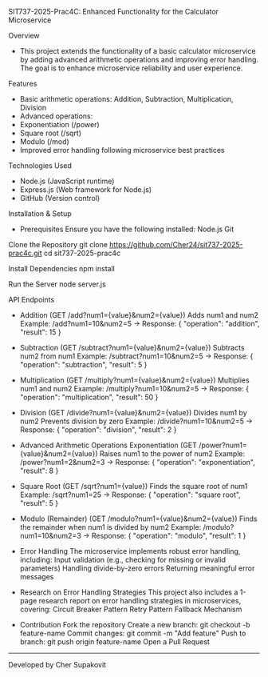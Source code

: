 SIT737-2025-Prac4C: Enhanced Functionality for the Calculator Microservice

Overview
- This project extends the functionality of a basic calculator microservice by adding advanced arithmetic operations and improving error handling. The goal is to enhance microservice reliability and user experience.

Features
- Basic arithmetic operations: Addition, Subtraction, Multiplication, Division
- Advanced operations:
- Exponentiation (/power)
- Square root (/sqrt)
- Modulo (/mod)
- Improved error handling following microservice best practices

Technologies Used
- Node.js (JavaScript runtime)
- Express.js (Web framework for Node.js)
- GitHub (Version control)

Installation & Setup
- Prerequisites
    Ensure you have the following installed:
    Node.js
    Git

Clone the Repository
    git clone https://github.com/Cher24/sit737-2025-prac4c.git
    cd sit737-2025-prac4c

Install Dependencies
    npm install

Run the Server
    node server.js

API Endpoints
- Addition (GET /add?num1={value}&num2={value})
    Adds num1 and num2
    Example: /add?num1=10&num2=5 → Response: { "operation": "addition", "result": 15 }

- Subtraction (GET /subtract?num1={value}&num2={value})
    Subtracts num2 from num1
    Example: /subtract?num1=10&num2=5 → Response: { "operation": "subtraction", "result": 5 }

- Multiplication (GET /multiply?num1={value}&num2={value})
    Multiplies num1 and num2
    Example: /multiply?num1=10&num2=5 → Response: { "operation": "multiplication", "result": 50 }

- Division (GET /divide?num1={value}&num2={value})
    Divides num1 by num2
    Prevents division by zero
    Example: /divide?num1=10&num2=5 → Response: { "operation": "division", "result": 2 }

- Advanced Arithmetic Operations
    Exponentiation (GET /power?num1={value}&num2={value})
    Raises num1 to the power of num2
    Example: /power?num1=2&num2=3 → Response: { "operation": "exponentiation", "result": 8 }

- Square Root (GET /sqrt?num1={value})
    Finds the square root of num1
    Example: /sqrt?num1=25 → Response: { "operation": "square root", "result": 5 }

- Modulo (Remainder) (GET /modulo?num1={value}&num2={value})
    Finds the remainder when num1 is divided by num2
    Example: /modulo?num1=10&num2=3 → Response: { "operation": "modulo", "result": 1 }




- Error Handling
    The microservice implements robust error handling, including:
        Input validation (e.g., checking for missing or invalid parameters)
        Handling divide-by-zero errors
        Returning meaningful error messages

- Research on Error Handling Strategies
    This project also includes a 1-page research report on error handling strategies in microservices, covering:
        Circuit Breaker Pattern
        Retry Pattern
        Fallback Mechanism

- Contribution
    Fork the repository
    Create a new branch: git checkout -b feature-name
    Commit changes: git commit -m "Add feature"
    Push to branch: git push origin feature-name
    Open a Pull Request
  
------------------
Developed by Cher Supakovit
